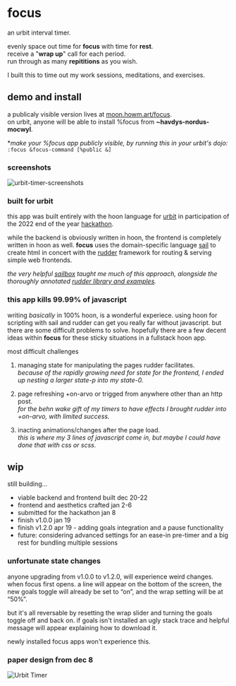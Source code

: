 # focus
an urbit interval timer. 

evenly space out time for **focus** with time for **rest**.  
receive a "**wrap up**" call for each period.  
run through as many **repititions** as you wish.

I built this to time out my work sessions, meditations, and exercises.

## demo and install
a publicaly visible version lives at [moon.howm.art/focus](https://moon.howm.art/focus).  
on urbit, anyone will be able to install %focus from **~havdys-nordus-mocwyl**.

**make your %focus app publicly visible, by running this in your urbit's dojo:* `:focus &focus-command [%public &]`

### screenshots
![urbit-timer-screenshots](https://user-images.githubusercontent.com/42229058/211255392-a66f36bd-3e17-4d0a-86d5-4f4613246a54.jpg)

### built for urbit
this app was built entirely with the hoon language for [urbit](https://urbit.org/) in participation of the 2022 end of the year [hackathon](https://encodeclub.notion.site/Encode-x-Urbit-Hackathon-27deac8200a2452ab68574d914728975).

while the backend is obviously written in hoon, the frontend is completely written in hoon as well. **focus** uses the domain-specific language [sail](https://developers.urbit.org/guides/additional/sail) to create html in concert with the [rudder](https://github.com/Fang-/suite/blob/master/lib/rudder.hoon) framework for routing & serving simple web frontends.
 

*the very helpful [sailbox](https://developers.urbit.org/guides/additional/sail) taught me much of this approach, alongside the thoroughly annotated [rudder library and examples](https://github.com/Fang-/suite/tree/master/lib/rudder).*

### this app kills 99.99% of javascript
writing *basically* in 100% hoon, is a wonderful experiece. using hoon for scripting with sail and rudder can get you really far without javascript. but there are some difficult problems to solve. hopefully there are a few decent ideas within **focus** for these sticky situations in a fullstack hoon app.

most difficult challenges
1. managing state for manipulating the pages rudder facilitates.  
   *because of the rapidly growing need for state for the frontend, I ended up nesting a larger state-p into my state-0.*  
   
3. page refreshing +on-arvo or trigged from anywhere other than an http post.  
   *for the behn wake gift of my timers to have effects I brought rudder into +on-arvo, with limited success.*
   
4. inacting animations/changes after the page load.  
   *this is where my 3 lines of javascript come in, but maybe I could have done that with css or scss.*

## wip
still building...
 - viable backend and frontend built dec 20-22
 - frontend and aesthetics crafted jan 2-6
 - submitted for the hackathon jan 8
 - finish v1.0.0 jan 19
 - finish v1.2.0 apr 19 - adding goals integration and a pause functionality
 - future: considering advanced settings for an ease-in pre-timer and a big rest for bundling multiple sessions
 
### unfortunate state changes 
anyone upgrading from v1.0.0 to v1.2.0, will experience weird changes. when focus first opens. a line will appear on the bottom of the screen, the new goals toggle will already be set to “on”, and the wrap setting will be at “50%”. 

but it's all reversable by resetting the wrap slider and turning the goals toggle off and back on. if goals isn't installed an ugly stack trace and helpful message will appear explaining how to download it.

newly installed focus apps won't experience this.
 
 
 ### paper design from dec 8

![Urbit Timer](https://user-images.githubusercontent.com/42229058/211251605-112fc2be-9594-4c06-9a5d-bc4f04e0a028.jpg)

